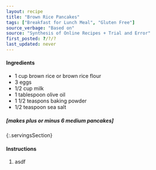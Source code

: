 ```yaml
---
layout: recipe
title: "Brown Rice Pancakes"
tags: ["Breakfast for Lunch Meal", "Gluten Free"]
source_verbage: "Based on"
source: "Synthesis of Online Recipes + Trial and Error" 
first_posted: ?/?/?
last_updated: never
---
```


#### Ingredients
- 1 cup brown rice or brown rice flour
- 3 eggs
- 1/2 cup milk
- 1 tablespoon olive oil
- 1 1/2 teaspons baking powder
- 1/2 teaspoon sea salt

##### [makes plus or minus 6 medium pancakes]
{:.servingsSection}

#### Instructions
1. asdf
